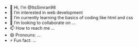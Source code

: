 - 👋 Hi, I’m @ItsSimran98
- 👀 I’m interested in web development
- 🌱 I’m currently learning the basics of coding like html and css
- 💞️ I’m looking to collaborate on ...
- 📫 How to reach me ...
- 😄 Pronouns: ...
- ⚡ Fun fact: ...

<!---
ItsSimran98/ItsSimran98 is a ✨ special ✨ repository because its `README.md` (this file) appears on your GitHub profile.
You can click the Preview link to take a look at your changes.
--->
